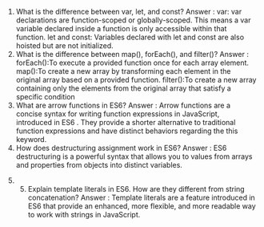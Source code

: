 1) What is the difference between var, let, and const?
Answer : var: var declarations are function-scoped or globally-scoped. This means a var variable declared inside a function is only accessible within that function. 
let and const: Variables declared with let and const are also hoisted but are not initialized. 
2) What is the difference between map(), forEach(), and filter()?
Answer : forEach():To execute a provided function once for each array element. 
map():To create a new array by transforming each element in the original array based on a provided function.
filter():To create a new array containing only the elements from the original array that satisfy a specific condition
3) What are arrow functions in ES6?
Answer : Arrow functions are a concise syntax for writing function expressions in JavaScript, introduced in ES6 . They provide a shorter alternative to traditional function expressions and have distinct behaviors regarding the this keyword.
4) How does destructuring assignment work in ES6?
Answer : ES6 destructuring is a powerful syntax that allows you to  values from arrays and properties from objects into distinct variables.
5. 5) Explain template literals in ES6. How are they different from string concatenation?
Answer : Template literals are a feature introduced in ES6 that provide an enhanced, more flexible, and more readable way to work with strings in JavaScript.